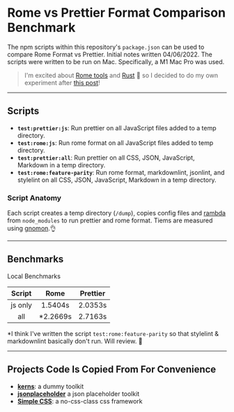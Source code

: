 # Rome vs Prettier Format Comparison Benchmark

The npm scripts within this repository's `package.json` can be used to compare Rome Format vs Prettier. Initial notes written 04/06/2022. The scripts were written to be run on Mac. Specifically, a M1 Mac Pro was used.

> I'm excited about [Rome tools](https://rome.tools/) and [Rust](https://www.rust-lang.org/) 🦀 so I decided to do my own experiment after [this post](https://rome.tools/blog/2022/04/05/rome-formatter-release)!

---

## Scripts

- **`test:prettier:js`**: Run prettier on all JavaScript files added to a temp directory.
- **`test:rome:js`**: Run rome format on all JavaScript files added to temp directory.
- **`test:prettier:all`**: Run prettier on all CSS, JSON, JavaScript, Markdown in a temp directory.
- **`test:rome:feature-parity`**: Run rome format, markdownlint, jsonlint, and stylelint on all CSS, JSON, JavaScript, Markdown in a temp directory.

### Script Anatomy

Each script creates a temp directory (`/dump`), copies config files and [rambda](https://www.npmjs.com/package/ramda) from `node_modules` to run prettier and rome format. Tiems are measured using [gnomon](https://www.npmjs.com/package/gnomon).👌

---

## Benchmarks

Local Benchmarks

| Script | Rome | Prettier |
| :---: | :---: | :---: |
| js only | 1.5404s | 2.0353s |
| all | *2.2669s | 2.7163s |

\*I think I've written the script `test:rome:feature-parity` so that stylelint & markdownlint basically don't run. Will review. 🧐


---

## Projects Code Is Copied From For Convenience

- **[kerns](https://raw.githubusercontent.com/kerns/dummy/master/README.md)**: a dummy toolkit
- **[jsonplaceholder](https://jsonplaceholder.typicode.com/)** a json placeholder toolkit
- **[Simple CSS](https://simplecss.org/)**: a no-css-class css framework

